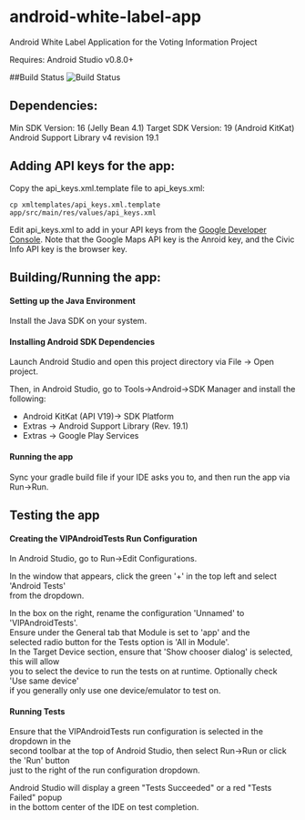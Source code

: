 android-white-label-app
=======================

Android White Label Application for the Voting Information Project

Requires: Android Studio v0.8.0+


##Build Status
![Build Status](https://travis-ci.org/votinginfoproject/android-white-label-app.svg?branch=develop)

Dependencies:
-------------

Min SDK Version: 16 (Jelly Bean 4.1)
Target SDK Version: 19 (Android KitKat)
Android Support Library v4 revision 19.1


Adding API keys for the app:
----------------------------
Copy the api_keys.xml.template file to api_keys.xml: 
```
cp xmltemplates/api_keys.xml.template app/src/main/res/values/api_keys.xml
```
Edit api_keys.xml to add in your API keys from the [Google Developer Console](https://console.developers.google.com).
Note that the Google Maps API key is the Anroid key, and the Civic Info API key is the browser key.


Building/Running the app:
-------------------------

#### Setting up the Java Environment

Install the Java SDK on your system.


#### Installing Android SDK Dependencies

Launch Android Studio and open this project directory via
File -> Open project.

Then, in Android Studio, go to Tools->Android->SDK Manager and
install the following:
  - Android KitKat (API V19)-> SDK Platform
  - Extras -> Android Support Library (Rev. 19.1)
  - Extras -> Google Play Services


#### Running the app

Sync your gradle build file if your IDE asks you to, and then run the app via Run->Run.


Testing the app
---------------

#### Creating the VIPAndroidTests Run Configuration

In Android Studio, go to Run->Edit Configurations.  

In the window that appears, click the green '+' in the top left and select 'Android Tests'  
from the dropdown. 

In the box on the right, rename the configuration 'Unnamed' to 'VIPAndroidTests'.  
Ensure under the General tab that Module is set to 'app' and the  
selected radio button for the Tests option is 'All in Module'.  
In the Target Device section, ensure that 'Show chooser dialog' is selected, this will allow  
you to select the device to run the tests on at runtime.  Optionally check 'Use same device'  
if you generally only use one device/emulator to test on.


#### Running Tests

Ensure that the VIPAndroidTests run configuration is selected in the dropdown in the  
second toolbar at the top of Android Studio, then select Run->Run or click the 'Run' button  
just to the right of the run configuration dropdown.

Android Studio will display a green "Tests Succeeded" or a red "Tests Failed" popup  
in the bottom center of the IDE on test completion.

